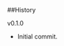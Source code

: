 ##History

v0.1.0                                                                                              
- Initial commit.
